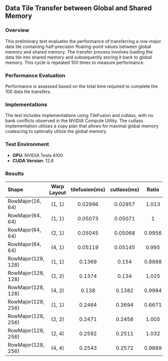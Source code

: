 ## Data Tile Transfer between Global and Shared Memory

### Overview
This preliminary test evaluates the performance of transferring a row-major data tile containing half-precision floating-point values between global memory and shared memory. The transfer process involves loading the data tile into shared memory and subsequently storing it back to global memory. This cycle is repeated 100 times to measure performance.

### Performance Evaluation
Performance is assessed based on the total time required to complete the 100 data tile transfers.

### Implementations
The test includes implementations using TileFusion and cutlass, with no bank conflicts observed in the NVIDIA Compute Utility. The cutlass implementation utilizes a copy plan that allows for maximal global memory coalescing to optimally utilize the global memory.

### Test Environment
- **GPU**: NVIDIA Tesla A100
- **CUDA Version**: 12.6

### Results

|Shape|Warp Layout|tilefusion(ms)|cutlass(ms)|Ratio|
|:---|:---:|:---:|:---:|:---:|
|RowMajor(16, 64)|(1, 1)|0.02996|0.02957|1.013|
|RowMajor(64, 64)|(1, 1)|0.05073|0.05071|1|
|RowMajor(64, 64)|(2, 1)|0.05045|0.05068|0.9956|
|RowMajor(64, 64)|(4, 1)|0.05119|0.05145|0.995|
|RowMajor(128, 128)|(1, 1)|0.1369|0.154|0.8888|
|RowMajor(128, 128)|(2, 2)|0.1374|0.134|1.025|
|RowMajor(128, 128)|(4, 2)|0.138|0.1382|0.9984|
|RowMajor(128, 256)|(1, 1)|0.2464|0.3694|0.6671|
|RowMajor(128, 256)|(2, 2)|0.2471|0.2458|1.005|
|RowMajor(128, 256)|(2, 4)|0.2592|0.2511|1.032|
|RowMajor(128, 256)|(4, 4)|0.2543|0.2572|0.9889|